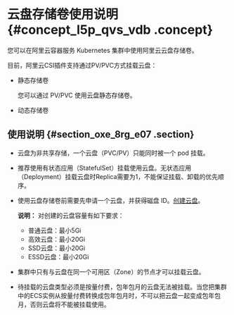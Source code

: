 # 云盘存储卷使用说明 {#concept_l5p_qvs_vdb .concept}

您可以在阿里云容器服务 Kubernetes 集群中使用阿里云云盘存储卷。

目前，阿里云CSI插件支持通过PV/PVC方式挂载云盘：

-   静态存储卷

    您可以通过 PV/PVC 使用云盘静态存储卷。

-   动态存储卷

## 使用说明 {#section_oxe_8rg_e07 .section}

-   云盘为非共享存储，一个云盘（PVC/PV）只能同时被一个 pod 挂载。
-   推荐使用有状态应用（StatefulSet）挂载使用云盘。无状态应用（Deployment）挂载云盘时Replica需要为1，不能保证挂载、卸载的优先顺序。
-   使用云盘存储卷前需要先申请一个云盘，并获得磁盘 ID。[创建云盘](../../../../cn.zh-CN/块存储/云盘/创建云盘/创建按量付费云盘.md#)。

    **说明：** 对创建的云盘容量有如下要求：

    -   普通云盘：最小5Gi
    -   高效云盘：最小20Gi
    -   SSD云盘：最小20Gi
    -   ESSD云盘：最小20Gi
-   集群中只有与云盘在同一个可用区（Zone）的节点才可以挂载云盘。
-   待挂载的云盘类型必须是按量付费，包年包月的云盘无法被挂载。当您把集群中的ECS实例从按量付费转换成包年包月时，不可以把云盘一起变成包年包月，否则云盘将不能被挂载使用。

